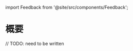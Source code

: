 import Feedback from '@site/src/components/Feedback';

# 概要

// TODO: need to be written <Feedback />

